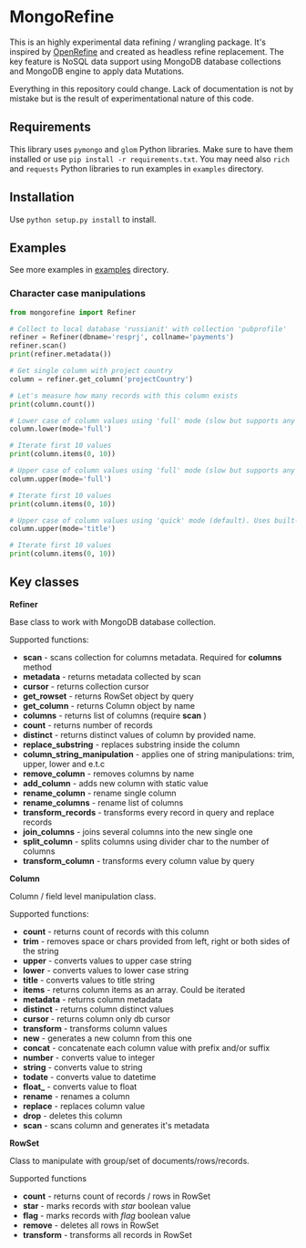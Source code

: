 # MongoRefine

This is an highly experimental data refining / wrangling package. It's inspired by [OpenRefine](https://openrefine.org) and created as headless refine replacement. The key feature is NoSQL data support using MongoDB database collections and MongoDB engine to apply data Mutations. 

Everything in this repository could change. Lack of documentation is not by mistake but is the result of experimentational nature of this code.

## Requirements

This library uses `pymongo` and `glom` Python libraries. Make sure to have them installed or use `pip install -r requirements.txt`.
You may need also `rich` and `requests` Python libraries to run examples in `examples` directory.

## Installation

Use `python setup.py install` to install.

## Examples

See more examples in [examples](github.com/ivbeg/mongorefine/examples) directory.

### Character case manipulations

```python
from mongorefine import Refiner

# Collect to local database 'russianit' with collection 'pubprofile'
refiner = Refiner(dbname='resprj', collname='payments')
refiner.scan()
print(refiner.metadata())

# Get single column with project country
column = refiner.get_column('projectCountry')

# Let's measure how many records with this column exists
print(column.count())

# Lower case of column values using 'full' mode (slow but supports any encoding)
column.lower(mode='full')

# Iterate first 10 values 
print(column.items(0, 10))

# Upper case of column values using 'full' mode (slow but supports any encoding)
column.upper(mode='full')

# Iterate first 10 values 
print(column.items(0, 10))

# Upper case of column values using 'quick' mode (default). Uses built-in encoding in MongoDB database instance. 
column.upper(mode='title')

# Iterate first 10 values 
print(column.items(0, 10))

```


## Key classes

**Refiner**

Base class to work with MongoDB database collection.

Supported functions:

- **scan** - scans collection for columns metadata. Required for **columns** method
- **metadata** - returns metadata collected by scan
- **cursor** - returns collection cursor
- **get_rowset** - returns RowSet object by query
- **get_column** - returns Column object by name
- **columns** - returns list of columns (require **scan** )
- **count** - returns number of records
- **distinct** - returns distinct values of column by provided name. 
- **replace_substring** - replaces substring inside the column
- **column_string_manipulation** - applies one of string manipulations: trim, upper, lower and e.t.c
- **remove_column** - removes columns by name
- **add_column** - adds new column with static value
- **rename_column** - rename single column
- **rename_columns** - rename list of columns
- **transform_records** - transforms every record in query and replace records
- **join_columns** - joins several columns into the new single one
- **split_column** - splits columns using divider char to the number of columns
- **transform_column** - transforms every column value by query


**Column** 

Column / field level manipulation class.

Supported functions:

- **count** - returns count of records with this column 
- **trim** - removes space or chars provided from left, right or both sides of the string
- **upper** - converts values to upper case string
- **lower** - converts values to lower case string
- **title** - converts values to title string
- **items** - returns column items as an array. Could be iterated 
- **metadata** - returns column metadata
- **distinct** - returns column distinct values
- **cursor** - returns column only db cursor
- **transform** - transforms column values
- **new** - generates a new column from this one
- **concat** - concatenate each column value with prefix and/or suffix
- **number** - converts value to integer
- **string** - converts value to string
- **todate** - converts value to datetime
- **float_** - converts value to float 
- **rename** - renames a column
- **replace** - replaces column value 
- **drop** - deletes this column
- **scan** - scans column and generates it's metadata

**RowSet**

Class to manipulate with group/set of documents/rows/records.

Supported functions

- **count** - returns count of records / rows in RowSet
- **star** - marks records with *star* boolean value
- **flag** - marks records with *flag* boolean value
- **remove** - deletes all rows in RowSet
- **transform** - transforms all records in RowSet


